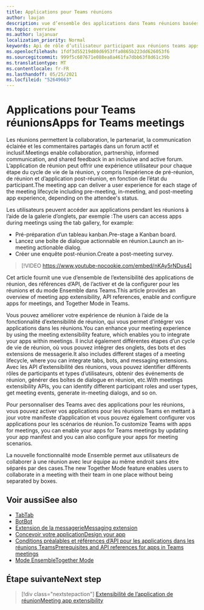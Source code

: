 ```yaml
---
title: Applications pour Teams réunions
author: laujan
description: vue d’ensemble des applications dans Teams réunions basées sur le rôle des participants et des utilisateurs
ms.topic: overview
ms.author: lajanuar
localization_priority: Normal
keywords: Api de rôle d’utilisateur participant aux réunions teams apps
ms.openlocfilehash: 1fdf3d55219d80d6953ffa0865b223dd626053f6
ms.sourcegitcommit: 999f5c607671e088ea8a461fa7dbb63f8d61c39b
ms.translationtype: MT
ms.contentlocale: fr-FR
ms.lasthandoff: 05/25/2021
ms.locfileid: "52649663"
---
```

# <a name="apps-for-teams-meetings"></a><span data-ttu-id="d4aff-104">Applications pour Teams réunions</span><span class="sxs-lookup"><span data-stu-id="d4aff-104">Apps for Teams meetings</span></span>

<span data-ttu-id="d4aff-105">Les réunions permettent la collaboration, le partenariat, la communication éclairée et les commentaires partagés dans un forum actif et inclusif.</span><span class="sxs-lookup"><span data-stu-id="d4aff-105">Meetings enable collaboration, partnership, informed communication, and shared feedback in an inclusive and active forum.</span></span> <span data-ttu-id="d4aff-106">L’application de réunion peut offrir une expérience utilisateur pour chaque étape du cycle de vie de la réunion, y compris l’expérience de pré-réunion, de réunion et d’application post-réunion, en fonction de l’état du participant.</span><span class="sxs-lookup"><span data-stu-id="d4aff-106">The meeting app can deliver a user experience for each stage of the meeting lifecycle including pre-meeting, in-meeting, and post-meeting app experience, depending on the attendee's status.</span></span>

<span data-ttu-id="d4aff-107">Les utilisateurs peuvent accéder aux applications pendant les réunions à l’aide de la galerie d’onglets, par exemple :</span><span class="sxs-lookup"><span data-stu-id="d4aff-107">The users can access apps during meetings using the tab gallery, for example:</span></span>

* <span data-ttu-id="d4aff-108">Pré-préparation d’un tableau kanban.</span><span class="sxs-lookup"><span data-stu-id="d4aff-108">Pre-stage a Kanban board.</span></span>
* <span data-ttu-id="d4aff-109">Lancez une boîte de dialogue actionnable en réunion.</span><span class="sxs-lookup"><span data-stu-id="d4aff-109">Launch an in-meeting actionable dialog.</span></span>
* <span data-ttu-id="d4aff-110">Créer une enquête post-réunion.</span><span class="sxs-lookup"><span data-stu-id="d4aff-110">Create a post-meeting survey.</span></span>

> [!VIDEO https://www.youtube-nocookie.com/embed/nKAy5rNDus4]

<span data-ttu-id="d4aff-111">Cet article fournit une vue d’ensemble de l’extensibilité des applications de réunion, des références d’API, de l’activer et de la configurer pour les réunions et du mode Ensemble dans Teams.</span><span class="sxs-lookup"><span data-stu-id="d4aff-111">This article provides an overview of meeting app extensibility, API references, enable and configure apps for meetings, and Together Mode in Teams.</span></span>

<span data-ttu-id="d4aff-112">Vous pouvez améliorer votre expérience de réunion à l’aide de la fonctionnalité d’extensibilité de réunion, qui vous permet d’intégrer vos applications dans les réunions.</span><span class="sxs-lookup"><span data-stu-id="d4aff-112">You can enhance your meeting experience by using the meeting extensibility feature, which enables you to integrate your apps within meetings.</span></span> <span data-ttu-id="d4aff-113">Il inclut également différentes étapes d’un cycle de vie de réunion, où vous pouvez intégrer des onglets, des bots et des extensions de messagerie.</span><span class="sxs-lookup"><span data-stu-id="d4aff-113">It also includes different stages of a meeting lifecycle, where you can integrate tabs, bots, and messaging extensions.</span></span> <span data-ttu-id="d4aff-114">Avec les API d’extensibilité des réunions, vous pouvez identifier différents rôles de participants et types d’utilisateurs, obtenir des événements de réunion, générer des boîtes de dialogue en réunion, etc.</span><span class="sxs-lookup"><span data-stu-id="d4aff-114">With meetings extensibility APIs, you can identify different participant roles and user types, get meeting events, generate in-meeting dialogs, and so on.</span></span>

<span data-ttu-id="d4aff-115">Pour personnaliser des Teams avec des applications pour les réunions, vous pouvez activer vos applications pour les réunions Teams en mettant à jour votre manifeste d’application et vous pouvez également configurer vos applications pour les scénarios de réunion.</span><span class="sxs-lookup"><span data-stu-id="d4aff-115">To customize Teams with apps for meetings, you can enable your apps for Teams meetings by updating your app manifest and you can also configure your apps for meeting scenarios.</span></span>

<span data-ttu-id="d4aff-116">La nouvelle fonctionnalité mode Ensemble permet aux utilisateurs de collaborer à une réunion avec leur équipe au même endroit sans être séparés par des cases.</span><span class="sxs-lookup"><span data-stu-id="d4aff-116">The new Together Mode feature enables users to collaborate in a meeting with their team in one place without being separated by boxes.</span></span>

## <a name="see-also"></a><span data-ttu-id="d4aff-117">Voir aussi</span><span class="sxs-lookup"><span data-stu-id="d4aff-117">See also</span></span>

* [<span data-ttu-id="d4aff-118">Tab</span><span class="sxs-lookup"><span data-stu-id="d4aff-118">Tab</span></span>](../tabs/what-are-tabs.md#understand-how-tabs-work)
* [<span data-ttu-id="d4aff-119">Bot</span><span class="sxs-lookup"><span data-stu-id="d4aff-119">Bot</span></span>](../bots/what-are-bots.md)
* [<span data-ttu-id="d4aff-120">Extension de la messagerie</span><span class="sxs-lookup"><span data-stu-id="d4aff-120">Messaging extension</span></span>](../messaging-extensions/what-are-messaging-extensions.md)
* [<span data-ttu-id="d4aff-121">Concevoir votre application</span><span class="sxs-lookup"><span data-stu-id="d4aff-121">Design your app</span></span>](../apps-in-teams-meetings/design/designing-apps-in-meetings.md)
* [<span data-ttu-id="d4aff-122">Conditions préalables et références d’API pour les applications dans les réunions Teams</span><span class="sxs-lookup"><span data-stu-id="d4aff-122">Prerequisites and API references for apps in Teams meetings</span></span>](create-apps-for-teams-meetings.md)
* [<span data-ttu-id="d4aff-123">Mode Ensemble</span><span class="sxs-lookup"><span data-stu-id="d4aff-123">Together Mode</span></span>](~/apps-in-teams-meetings/teams-together-mode.md)

## <a name="next-step"></a><span data-ttu-id="d4aff-124">Étape suivante</span><span class="sxs-lookup"><span data-stu-id="d4aff-124">Next step</span></span>

> [!div class="nextstepaction"]
> [<span data-ttu-id="d4aff-125">Extensibilité de l’application de réunion</span><span class="sxs-lookup"><span data-stu-id="d4aff-125">Meeting app extensibility</span></span>](meeting-app-extensibility.md)
